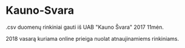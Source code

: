 # Kauno-Svara

.csv duomenų rinkiniai gauti iš UAB "Kauno Švara" 2017 11mėn.<br>

2018 vasarą kuriama online prieiga nuolat atnaujinamiems rinkiniams.


